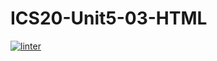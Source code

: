 # ICS20-Unit5-03-HTML
[![linter](https://github.com/Hashir14/ICS20-Unit5-03-HTML/workflows/linter/badge.svg)](https://github.com/marketplace/actions/super-linter)
